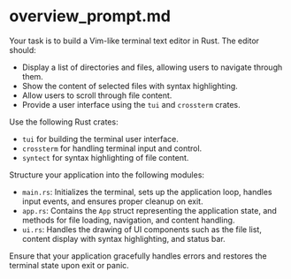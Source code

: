 # overview_prompt.md

Your task is to build a Vim-like terminal text editor in Rust. The editor should:

- Display a list of directories and files, allowing users to navigate through them.
- Show the content of selected files with syntax highlighting.
- Allow users to scroll through file content.
- Provide a user interface using the `tui` and `crossterm` crates.

Use the following Rust crates:

- `tui` for building the terminal user interface.
- `crossterm` for handling terminal input and control.
- `syntect` for syntax highlighting of file content.

Structure your application into the following modules:

- `main.rs`: Initializes the terminal, sets up the application loop, handles input events, and ensures proper cleanup on exit.
- `app.rs`: Contains the `App` struct representing the application state, and methods for file loading, navigation, and content handling.
- `ui.rs`: Handles the drawing of UI components such as the file list, content display with syntax highlighting, and status bar.

Ensure that your application gracefully handles errors and restores the terminal state upon exit or panic.
